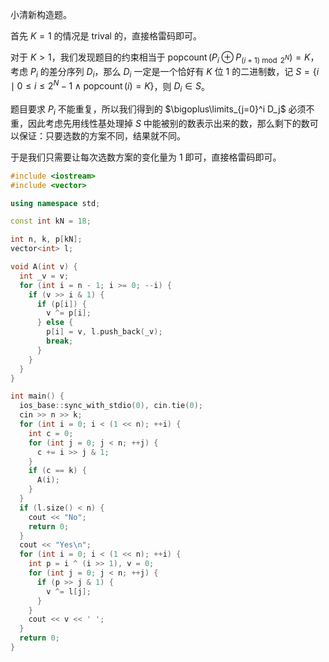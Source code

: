 小清新构造题。

首先 $K=1$ 的情况是 trival 的，直接格雷码即可。

对于 $K>1$，我们发现题目的约束相当于 $\operatorname{popcount}(P_i\oplus P_{(i+1)\bmod 2^N})=K$，考虑 $P_i$ 的差分序列 $D_i$，那么 $D_i$ 一定是一个恰好有 $K$ 位 $1$ 的二进制数，记 $S=\{i\mid 0\le i\le 2^N-1\land \operatorname{popcount}(i)=K\}$，则 $D_i\in S$。

题目要求 $P_i$ 不能重复，所以我们得到的 $\bigoplus\limits_{j=0}^i D_j$ 必须不重，因此考虑先用线性基处理掉 $S$ 中能被别的数表示出来的数，那么剩下的数可以保证：只要选数的方案不同，结果就不同。

于是我们只需要让每次选数方案的变化量为 $1$ 即可，直接格雷码即可。

```cpp
#include <iostream>
#include <vector>

using namespace std;

const int kN = 18;

int n, k, p[kN];
vector<int> l;

void A(int v) {
  int _v = v;
  for (int i = n - 1; i >= 0; --i) {
    if (v >> i & 1) {
      if (p[i]) {
        v ^= p[i];
      } else {
        p[i] = v, l.push_back(_v);
        break;
      }
    }
  }
}

int main() {
  ios_base::sync_with_stdio(0), cin.tie(0);
  cin >> n >> k;
  for (int i = 0; i < (1 << n); ++i) {
    int c = 0;
    for (int j = 0; j < n; ++j) {
      c += i >> j & 1;
    }
    if (c == k) {
      A(i);
    }
  }
  if (l.size() < n) {
    cout << "No";
    return 0;
  }
  cout << "Yes\n";
  for (int i = 0; i < (1 << n); ++i) {
    int p = i ^ (i >> 1), v = 0;
    for (int j = 0; j < n; ++j) {
      if (p >> j & 1) {
        v ^= l[j];
      }
    }
    cout << v << ' ';
  }
  return 0;
}
```
